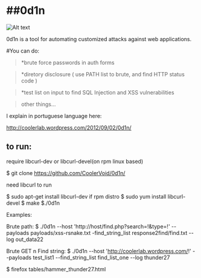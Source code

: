 ##0d1n
=====
![Alt text](http://4.bp.blogspot.com/-5wsk7TYyfPs/UMYXZ8JTT2I/AAAAAAAAAo0/HyQa5hK_rkA/s1600/Barbarians-VIKING.gif)

0d1n is a tool for automating customized attacks against web applications.


#You can do: 

> *brute force passwords in auth forms

> *diretory disclosure ( use PATH list to brute, and find HTTP status code )

> *test list on input to find SQL Injection and XSS vulnerabilities 

> other things...

I explain in portuguese language here:

http://coolerlab.wordpress.com/2012/09/02/0d1n/                                


## to run:

require libcurl-dev or libcurl-devel(on rpm linux based)

$ git clone https://github.com/CoolerVoid/0d1n/

 
 need libcurl to run
  
  $ sudo apt-get install libcurl-dev
  if rpm distro
  $ sudo yum install libcurl-devel
  $ make
  $./0d1n


Examples:

Brute path:
$ ./0d1n --host 'http://host/find.php?search=!&type=!' --payloads payloads/xss-rsnake.txt -find_string_list response2find/find.txt  --log out_data22

Brute GET n Find string:
$ ./0d1n --host 'http://coolerlab.wordpress.com/!' --payloads test_list1 --find_string_list find_list_one --log thunder27

$ firefox tables/hammer_thunder27.html



